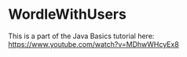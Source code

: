 # WordleWithUsers

This is a part of the Java Basics tutorial here: https://www.youtube.com/watch?v=MDhwWHcyEx8
